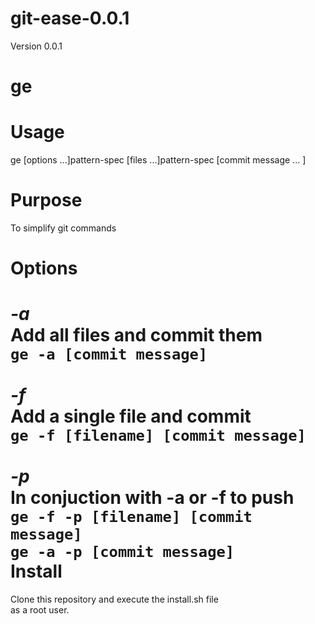git-ease-0.0.1
===============

Version 0.0.1 <br>

# ge

Usage
===========
ge [options ...]pattern-spec [files ...]pattern-spec [commit message ... ]

Purpose
===========
To simplify git commands

Options
===========
*-a*<br>
Add all files and commit them<br>
```ge -a [commit message]```
<br><br>*-f*<br>
Add a single file and commit<br>
```ge -f [filename] [commit message]```
<br><br>*-p*<br>
In conjuction with -a or -f to push<br>
```ge -f -p [filename] [commit message]```
<br> ```ge -a -p [commit message]```
<br>
Install
========
Clone this repository and execute the install.sh file <br> as a root user.<br>

